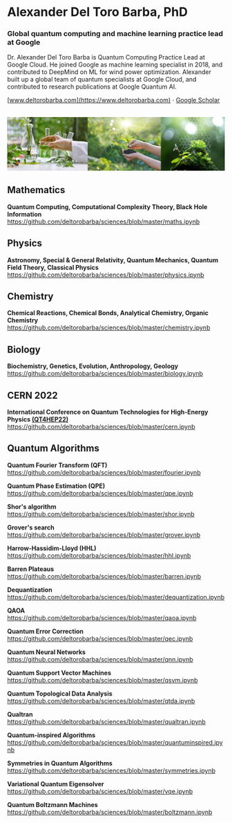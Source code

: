 # Alexander Del Toro Barba, PhD

### Global quantum computing and machine learning practice lead at Google

Dr. Alexander Del Toro Barba is Quantum Computing Practice Lead at Google Cloud. He joined Google as machine learning specialist in 2018, and contributed to DeepMind on ML for wind power optimization. Alexander built up a global team of quantum specialists at Google Cloud, and contributed to research publications at Google Quantum AI.

[www.deltorobarba.com](https://www.deltorobarba.com) $\cdot$ [Google Scholar](https://scholar.google.com/citations?hl=en&user=fddyK-wAAAAJ)

<br>

<img src="https://raw.githubusercontent.com/deltorobarba/repo/master/sciences_0000.png" alt="sciences">

<br>

## Mathematics

<b>Quantum Computing, Computational Complexity Theory, Black Hole Information</b><br>
https://github.com/deltorobarba/sciences/blob/master/maths.ipynb

## Physics

<b>Astronomy, Special & General Relativity, Quantum Mechanics, Quantum Field Theory, Classical Physics</b><br>
https://github.com/deltorobarba/sciences/blob/master/physics.ipynb


## Chemistry

<b>Chemical Reactions, Chemical Bonds, Analytical Chemistry, Organic Chemistry</b><br>
https://github.com/deltorobarba/sciences/blob/master/chemistry.ipynb


## Biology

<b>Biochemistry, Genetics, Evolution, Anthropology, Geology</b><br>
https://github.com/deltorobarba/sciences/blob/master/biology.ipynb


## CERN 2022

<b>International Conference on Quantum Technologies for High-Energy Physics [(QT4HEP22)](https://indico.cern.ch/event/1190278/)</b><br>
https://github.com/deltorobarba/sciences/blob/master/cern.ipynb


## Quantum Algorithms

<b>Quantum Fourier Transform  (QFT)</b><br>
https://github.com/deltorobarba/sciences/blob/master/fourier.ipynb

<b>Quantum Phase Estimation (QPE)</b><br>
https://github.com/deltorobarba/sciences/blob/master/qpe.ipynb

<b>Shor's algorithm</b><br>
https://github.com/deltorobarba/sciences/blob/master/shor.ipynb

<b>Grover's search</b><br>
https://github.com/deltorobarba/sciences/blob/master/grover.ipynb

<b>Harrow-Hassidim-Lloyd (HHL) </b><br>
https://github.com/deltorobarba/sciences/blob/master/hhl.ipynb

<b>Barren Plateaus</b><br>
https://github.com/deltorobarba/sciences/blob/master/barren.ipynb

<b>Dequantization</b><br>
https://github.com/deltorobarba/sciences/blob/master/dequantization.ipynb

<b>QAOA</b><br>
https://github.com/deltorobarba/sciences/blob/master/qaoa.ipynb

<b>Quantum Error Correction</b><br>
https://github.com/deltorobarba/sciences/blob/master/qec.ipynb

<b>Quantum Neural Networks</b><br>
https://github.com/deltorobarba/sciences/blob/master/qnn.ipynb

<b>Quantum Support Vector Machines</b><br>
https://github.com/deltorobarba/sciences/blob/master/qsvm.ipynb

<b>Quantum Topological Data Analysis</b><br>
https://github.com/deltorobarba/sciences/blob/master/qtda.ipynb

<b>Qualtran</b><br>
https://github.com/deltorobarba/sciences/blob/master/qualtran.ipynb

<b>Quantum-inspired Algorithms</b><br>
https://github.com/deltorobarba/sciences/blob/master/quantuminspired.ipynb

<b>Symmetries in Quantum Algorithms</b><br>
https://github.com/deltorobarba/sciences/blob/master/symmetries.ipynb

<b>Variational Quantum Eigensolver</b><br>
https://github.com/deltorobarba/sciences/blob/master/vqe.ipynb

<b>Quantum Boltzmann Machines</b><br>
https://github.com/deltorobarba/sciences/blob/master/boltzmann.ipynb
